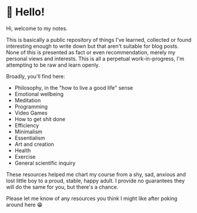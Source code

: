 # 👋 Hello!

Hi, welcome to my notes.

This is basically a public repository of things I've learned, collected or found interesting enough to write down but that aren't suitable for blog posts. None of this is presented as fact or even recommendation, merely my personal views and interests. This is all a perpetual work-in-progress, I'm attempting to be raw and learn openly.

Broadly, you'll find here:

* Philosophy, in the "how to live a good life" sense
* Emotional wellbeing
* Meditation 
* Programming
* Video Games
* How to get shit done
* Efficiency
* Minimalism
* Essentialism
* Art and creation
* Health
* Exercise
* General scientific inquiry

These resources helped me chart my course from a shy, sad, anxious and lost little boy to a proud, stable, happy adult. I provide no guarantees they will do the same for you, but there's a chance.

Please let me know of any resources you think I might like after poking around here 😁

